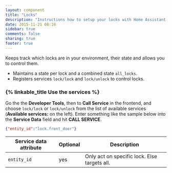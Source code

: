 ```yaml
---
layout: component
title: "Locks"
description: "Instructions how to setup your locks with Home Assistant."
date: 2015-11-21 08:10
sidebar: true
comments: false
sharing: true
footer: true
---
```


Keeps track which locks are in your environment, their state and allows you to control them.

 * Maintains a state per lock and a combined state `all_locks`.
 * Registers services `lock/lock` and `lock/unlock` to control locks.

### {% linkable_title Use the services %}

Go the the **Developer Tools**, then to **Call Service** in the frontend, and choose `lock/lock` or `lock/unlock` from the list of available services (**Available services:** on the left). Enter something like the sample below into the **Service Data** field and hit **CALL SERVICE**.

```json
{"entity_id":"lock.front_door"}
```

| Service data attribute | Optional | Description |
| ---------------------- | -------- | ----------- |
| `entity_id`            |      yes | Only act on specific lock. Else targets all.
